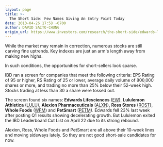 ```yaml
---
layout: page
title: >-
  The Short Side: Few Names Giving An Entry Point Today
date: 2013-04-26 17:58 -0700
author: DAVID SAITO-CHUNG
origin_url: https://www.investors.com/research/the-short-side/edwards-lifesciences-falls-hard
---
```





While the market may remain in correction, numerous stocks are still carving fine uptrends. Key indexes are just an arm's length away from making new highs.


In such conditions, the opportunities for short-sellers look sparse.


IBD ran a screen for companies that meet the following criteria: EPS Rating of 95 or higher, RS Rating of 25 or lower, average daily volume of 800,000 shares or more, and trading no more than 25% below their 52-week high. Stocks trading at less than 30 a share were tossed out.


The screen found six names: **Edwards Lifesciences** ([EW](https://research.investors.com/quote.aspx?symbol=EW)), **Lululemon Athletica** ([LULU](https://research.investors.com/quote.aspx?symbol=LULU)), **Alexion Pharmaceuticals** ([ALXN](https://research.investors.com/quote.aspx?symbol=ALXN)), **Ross Stores** ([ROST](https://research.investors.com/quote.aspx?symbol=ROST)), **Whole Foods** ([WFM](https://research.investors.com/quote.aspx?symbol=WFM)) and **PetSmart** ([PETM](https://research.investors.com/quote.aspx?symbol=PETM)). Edwards fell 23% last week after posting Q1 results showing decelerating growth. But Lululemon exited the IBD Leaderboard Cut List on April 22 due to its strong rebound.


Alexion, Ross, Whole Foods and PetSmart are all above their 10-week lines and moving sideways lately. So they are not good short-sale candidates for now.





